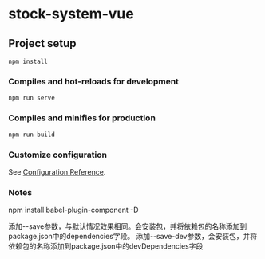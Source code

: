 # stock-system-vue

## Project setup
```
npm install
```

### Compiles and hot-reloads for development
```
npm run serve
```

### Compiles and minifies for production
```
npm run build
```

### Customize configuration
See [Configuration Reference](https://cli.vuejs.org/config/).

### Notes
npm install babel-plugin-component -D

添加--save参数，与默认情况效果相同。会安装包，并将依赖包的名称添加到package.json中的dependencies字段。
添加--save-dev参数，会安装包，并将依赖包的名称添加到package.json中的devDependencies字段